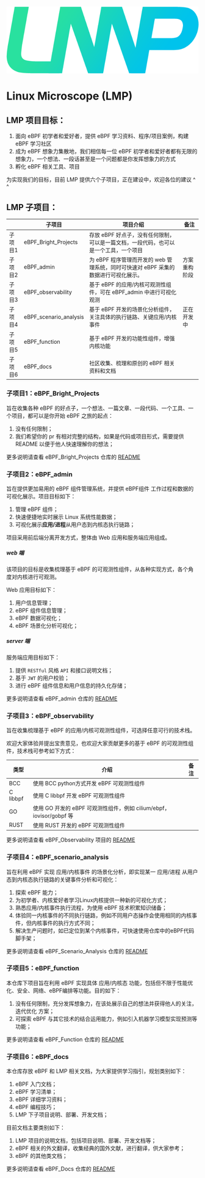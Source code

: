 ![](./eBPF_docs/static/imgs/LMP-logo.png)
# Linux Microscope (LMP)

## LMP 项目目标：

1. 面向 eBPF 初学者和爱好者，提供 eBPF 学习资料、程序/项目案例，构建 eBPF 学习社区
2. 成为 eBPF 想象力集散地，我们相信每一位 eBPF 初学者和爱好者都有无限的想象力，一个想法、一段话甚至是一个问题都是你发挥想象力的方式
3. 孵化 eBPF 相关工具、项目

为实现我们的目标，目前 LMP 提供六个子项目，正在建设中，欢迎各位的建议 ^ ^

## LMP 子项目：

||子项目|项目介绍|备注|
|-|-|-|-|
|子项目1|eBPF_Bright_Projects|存放 eBPF 好点子，没有任何限制，可以是一篇文档，一段代码，也可以是一个工具，一个项目||
|子项目2|eBPF_admin|为 eBPF 程序管理而开发的 web 管理系统，同时可快速对 eBPF 采集的数据进行可视化展示。|方案重构阶段|
|子项目3|eBPF_observability|基于 eBPF 的应用/内核可观测性组件，可在 eBPF_admin 中进行可视化观测||
|子项目4|eBPF_scenario_analysis|基于 eBPF 开发的场景化分析组件，关注具体的执行链路、关键应用/内核事件|正在开发中|
|子项目5|eBPF_function|基于 eBPF 开发的功能性组件，增强内核功能||
|子项目6|eBPF_docs|社区收集、梳理和原创的 eBPF 相关资料和文档||



### 子项目1：eBPF_Bright_Projects

旨在收集各种 eBPF 的好点子，一个想法、一篇文章、一段代码、一个工具、一个项目，都可以是你开始 eBPF 之旅的起点：

1. 没有任何限制；
2. 我们希望你的 pr 有相对完整的结构，如果是代码或项目形式，需要提供 README 以便于他人快速理解你的想法；

更多说明请查看 eBPF_Bright_Projects 仓库的 [README](eBPF_Bright_Projects/README.md)



### 子项目2：eBPF_admin

旨在提供更加易用的 eBPF 组件管理系统，并提供 eBPF组件 工作过程和数据的可视化展示。项目目标如下：
1. 管理 eBPF 组件；
2. 快速便捷地实时展示 Linux 系统性能数据；
3. 可视化展示**应用/进程**从用户态到内核态执行链路；

项目采用前后端分离开发方式，整体由 Web 应用和服务端应用组成。

##### web 端
该项目的目标是收集梳理基于 eBPF 的可观测性组件，从各种实现方式，各个角度对内核进行可观测。

Web 应用目标如下：
1. 用户信息管理；
2. eBPF 组件信息管理；
3. eBPF 数据可视化；
4. eBPF 场景化分析可视化；

##### server 端

服务端应用目标如下：
1. 提供 `RESTful` 风格 `API` 和接口说明文档；
2. 基于 `JWT` 的用户校验；
3. 进行 eBPF 组件信息和用户信息的持久化存储；

更多说明请查看 eBPF_admin 仓库的 [README](eBPF_admin/README.md)



### 子项目3：eBPF_observability

旨在收集梳理基于 eBPF 的应用/内核可观测性组件，可选择任意可行的技术栈。

欢迎大家体验并提出宝贵意见，也欢迎大家贡献更多的基于 eBPF 的可观测性组件，技术栈可参考如下方式：

|类型|介绍|备注|
|-|-|-|
|BCC|使用 BCC python方式开发 eBPF 可观测性组件||
|C libbpf|使用 C libbpf 开发 eBPF 可观测性组件||
|GO|使用 GO 开发的 eBPF 可观测性组件，例如 cilium/ebpf，iovisor/gobpf 等||
|RUST|使用 RUST 开发的 eBPF 可观测性组件||

更多说明请查看 eBPF_Observability 项目的 [README](eBPF_observability/README.md)



### 子项目4：eBPF_scenario_analysis

旨在利用 eBPF 实现 应用/内核事件 的场景化分析，即实现某一 应用/进程 从用户态到内核态执行链路的关键事件分析和可视化：

1. 探索 eBPF 能力；
2. 为初学者、内核爱好者学习Linux内核提供一种新的可视化方式；
3. 熟悉应用/内核事件执行流程，为使用 eBPF 技术积累知识储备；
4. 体验同一内核事件的不同执行链路，例如不同用户态操作会使用相同的内核事件，但内核事件的执行方式不同；
5. 解决生产问题时，如已定位到某个内核事件，可快速使用仓库中的eBPF代码脚手架；

更多说明请查看 eBPF_Scenario_Analysis 仓库的 [README](eBPF_scenario_analysis/README.md)



### 子项目5：eBPF_function
本仓库下项目旨在利用 eBPF 实现具体 应用/内核态 功能，包括但不限于性能优化、安全、网络、eBPF编排等功能。目的如下：

1. 没有任何限制，充分发挥想象力，在该处展示自己的想法并获得他人的关注，迭代优化 方案；
2. 可探索 eBPF 与其它技术的结合运用能力，例如引入机器学习模型实现预测等功能；

更多说明请查看 eBPF_Function 仓库的 [README](eBPF_function/README.md)



### 子项目6：eBPF_docs

本仓库存放 eBPF 和 LMP 相关文档，为大家提供学习指引，规划类别如下：

1. eBPF 入门文档；
2. eBPF 学习清单；
3. eBPF 详细学习资料；
4. eBPF 编程技巧；
5. LMP 下子项目说明、部署、开发文档；

目前文档主要类别如下：

1. LMP 项目的说明文档，包括项目说明、部署、开发文档等；
2. eBPF 相关的外文翻译，收集经典的国外文献，进行翻译，供大家参考；
3. eBPF 的其他类文档；

更多说明请查看 eBPF_Docs 仓库的 [README](eBPF_docs/README.md)